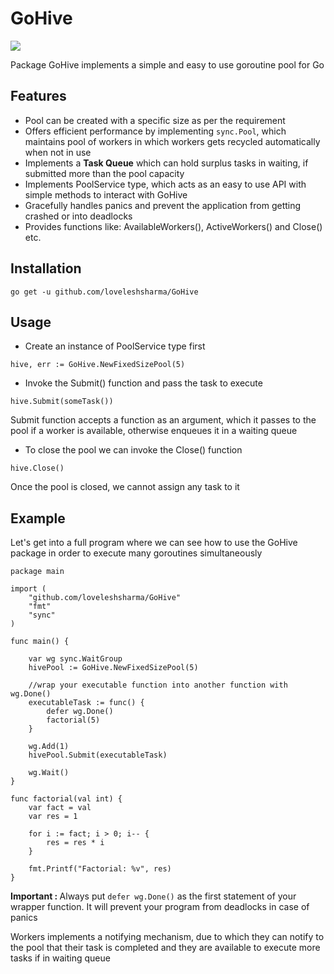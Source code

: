# GoHive

![]("beehive.jpg")

Package GoHive implements a simple and easy to use goroutine pool for Go

## Features

- Pool can be created with a specific size as per the requirement
- Offers efficient performance by implementing ```sync.Pool```, which maintains pool of workers in which workers gets recycled automatically when not in use  
- Implements a <B>Task Queue</B> which can hold surplus tasks in waiting, if submitted more than the pool capacity
- Implements PoolService type, which acts as an easy to use API with simple methods to interact with GoHive
- Gracefully handles panics and prevent the application from getting crashed or into deadlocks
- Provides functions like: AvailableWorkers(), ActiveWorkers() and Close() etc.

## Installation
```
go get -u github.com/loveleshsharma/GoHive
```

## Usage

- Create an instance of PoolService type first

```
hive, err := GoHive.NewFixedSizePool(5)
```

- Invoke the Submit() function and pass the task to execute

```
hive.Submit(someTask())
```
Submit function accepts a function as an argument, which it passes to the pool if a worker is available, otherwise enqueues it in a waiting queue

- To close the pool we can invoke the Close() function

```
hive.Close()
```
Once the pool is closed, we cannot assign any task to it

## Example

Let's get into a full program where we can see how to use the GoHive package in order to execute many goroutines simultaneously

```
package main

import (
	"github.com/loveleshsharma/GoHive"
	"fmt"
	"sync"
)

func main() {

	var wg sync.WaitGroup
	hivePool := GoHive.NewFixedSizePool(5)

	//wrap your executable function into another function with wg.Done()
	executableTask := func() {
		defer wg.Done()
		factorial(5)
	}

	wg.Add(1)
	hivePool.Submit(executableTask)

	wg.Wait()
}

func factorial(val int) {
	var fact = val
	var res = 1

	for i := fact; i > 0; i-- {
		res = res * i
	}

	fmt.Printf("Factorial: %v", res)
}

```
<B>Important : </B> Always put ```defer wg.Done()``` as the first statement of your wrapper function. It will prevent your program from deadlocks in case of panics

Workers implements a notifying mechanism, due to which they can notify to the pool that their task is completed and they are available to execute more tasks if in waiting queue 